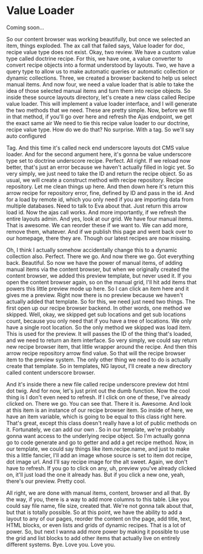 # Value Loader

Coming soon...

So our content browser was working beautifully, but once we selected an item, things
exploded. The ax call that failed says, Value loader for doc, recipe value type does
not exist. Okay, two review. We have a custom value type called doctrine recipe. For
this, we have one, a value converter to convert recipe objects into a format
understood by layouts. Two, we have a query type to allow us to make automatic
queries or automatic collection or dynamic collections. Three, we created a browser
backend to help us select manual items. And now four, we need a value loader that is
able to take the idea of those selected manual items and turn them into recipe
objects. So inside these source layouts directory, let's create a new class called
Recipe value loader. This will implement a value loader interface, and I will
generate the two methods that we need. These are pretty simple. Now, before we fill
in that method, if you'll go over here and refresh the Ajas endpoint, we get the
exact same air We need to tie this recipe value loader to our doctrine, recipe value
type. How do we do that? No surprise. With a tag. So we'll say auto configured

Tag. And this time it's called neck end underscore layouts dot CMS value loader. And
for the second argument here, it's gonna be value underscore type set to doctrine
underscore recipe. Perfect. All right. If we reload now better, that's just an error
because we haven't actually filled in logic yet. So very simply, we just need to take
the ID and return the recipe object. So as usual, we will create a construct method
with recipe repository. Recipe repository. Let me clean things up here. And then down
here it's return this arrow recipe for repository error, fine, defined by ID and pass
in the id. And for a load by remote id, which you only need if you are importing data
from multiple databases. Need to talk to Eva about that. Just return this arrow load
id. Now the ajas call works. And more importantly, if we refresh the entire layouts
admin. And yes, look at our grid. We have four manual items. That is awesome. We can
reorder these if we want to. We can add more, remove them, whatever. And if we
publish this page and went back over to our homepage, there they are. Though our
latest recipes are now missing.

Oh, I think I actually somehow accidentally change this to a dynamic collection also.
Perfect. There we go. And now there we go. Got everything back. Beautiful. So now we
have the power of manual items, of adding manual items via the content browser, but
when we originally created the content browser, we added this preview template, but
never used it. If you open the content browser again, so on the manual grid, I'll hit
add items that powers this little preview mode up here. So I can click an item here
and it gives me a preview. Right now there is no preview because we haven't actually
added that template. So for this, we need just need two things. The first open up our
recipe browser backend. In other words, one method we skipped. Well, okay, we skipped
get sub locations and get sub locations count, because you only need that if you have
a tree of locations. We only have a single root location. So the only method we
skipped was load item. This is used for the preview. It will passes the ID of the
thing that's loaded, and we need to return an item interface. So very simply, we
could say return new recipe browser item, that little wrapper around the recipe. And
then this arrow recipe repository arrow find value. So that will the recipe browser
item to the preview system. The only other thing we need to do is actually create
that template. So in templates, NG layout, I'll create a new directory called content
underscore browser.

And it's inside there a new file called recipe underscore preview dot html dot twig.
And for now, let's just print out the dumb function. Now the cool thing is I don't
even need to refresh. If I click on one of these, I've already clicked on. There we
go. You can see that. There it is. Awesome. And look at this item is an instance of
our recipe browser item. So inside of here, we have an item variable, which is going
to be equal to this class right here. That's great, except this class doesn't really
have a lot of public methods on it. Fortunately, we can add our own <affirmative>. So
in our template, we're probably gonna want access to the underlying recipe object. So
I'm actually gonna go to code generate and go to getter and add a get recipe method.
Now, in our template, we could say things like item.recipe.name, and just to make
this a little fancier, I'll add an image whose source is set to item dot recipe, dot
image url. And I'll say recipe image for the alt sweet. Again, we don't have to
refresh. If you go to click on any, uh, preview you've already clicked on, it'll just
load the one it already has. But if you click a new one, yeah, there's our preview.
Pretty cool.

All right, we are done with manual items, content, browser and all that. By the way,
if you, there is a way to add more columns to this table. Like you could say file
name, file size, created that. We're not gonna talk about that, but that is totally
possible. So at this point, we have the ability to add a layout to any of our pages,
reorder the content on the page, add title, text, HTML blocks, or even lists and
grids of dynamic recipes. That is a lot of power. So, but next I wanna add more power
by making it possible to use the grid and list blocks to add other items that
actually live on entirely different systems. Bye. Love you. Love you.

